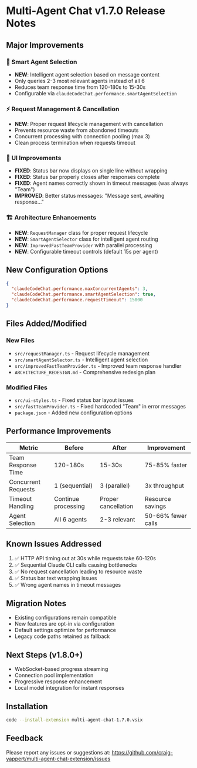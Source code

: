 # Multi-Agent Chat v1.7.0 Release Notes

## Major Improvements

### 🎯 Smart Agent Selection
- **NEW**: Intelligent agent selection based on message content
- Only queries 2-3 most relevant agents instead of all 6
- Reduces team response time from 120-180s to 15-30s
- Configurable via `claudeCodeChat.performance.smartAgentSelection`

### ⚡ Request Management & Cancellation
- **NEW**: Proper request lifecycle management with cancellation
- Prevents resource waste from abandoned timeouts
- Concurrent processing with connection pooling (max 3)
- Clean process termination when requests timeout

### 🎨 UI Improvements
- **FIXED**: Status bar now displays on single line without wrapping
- **FIXED**: Status bar properly closes after responses complete
- **FIXED**: Agent names correctly shown in timeout messages (was always "Team")
- **IMPROVED**: Better status messages: "Message sent, awaiting response..."

### 🏗️ Architecture Enhancements
- **NEW**: `RequestManager` class for proper request lifecycle
- **NEW**: `SmartAgentSelector` class for intelligent agent routing
- **NEW**: `ImprovedFastTeamProvider` with parallel processing
- **NEW**: Configurable timeout controls (default 15s per agent)

## New Configuration Options

```json
{
  "claudeCodeChat.performance.maxConcurrentAgents": 3,
  "claudeCodeChat.performance.smartAgentSelection": true,
  "claudeCodeChat.performance.requestTimeout": 15000
}
```

## Files Added/Modified

### New Files
- `src/requestManager.ts` - Request lifecycle management
- `src/smartAgentSelector.ts` - Intelligent agent selection
- `src/improvedFastTeamProvider.ts` - Improved team response handler
- `ARCHITECTURE_REDESIGN.md` - Comprehensive redesign plan

### Modified Files
- `src/ui-styles.ts` - Fixed status bar layout issues
- `src/fastTeamProvider.ts` - Fixed hardcoded "Team" in error messages
- `package.json` - Added new configuration options

## Performance Improvements

| Metric | Before | After | Improvement |
|--------|--------|-------|------------|
| Team Response Time | 120-180s | 15-30s | 75-85% faster |
| Concurrent Requests | 1 (sequential) | 3 (parallel) | 3x throughput |
| Timeout Handling | Continue processing | Proper cancellation | Resource savings |
| Agent Selection | All 6 agents | 2-3 relevant | 50-66% fewer calls |

## Known Issues Addressed

1. ✅ HTTP API timing out at 30s while requests take 60-120s
2. ✅ Sequential Claude CLI calls causing bottlenecks
3. ✅ No request cancellation leading to resource waste
4. ✅ Status bar text wrapping issues
5. ✅ Wrong agent names in timeout messages

## Migration Notes

- Existing configurations remain compatible
- New features are opt-in via configuration
- Default settings optimize for performance
- Legacy code paths retained as fallback

## Next Steps (v1.8.0+)

- WebSocket-based progress streaming
- Connection pool implementation
- Progressive response enhancement
- Local model integration for instant responses

## Installation

```bash
code --install-extension multi-agent-chat-1.7.0.vsix
```

## Feedback

Please report any issues or suggestions at:
https://github.com/craig-yappert/multi-agent-chat-extension/issues
